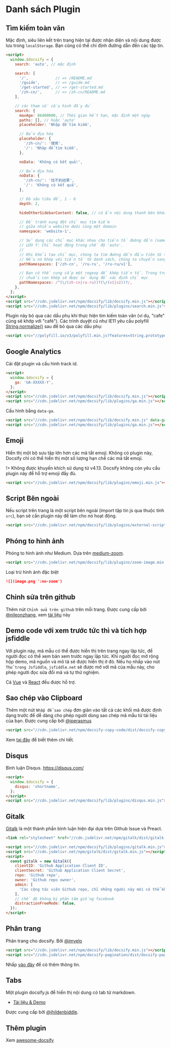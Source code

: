 # Danh sách Plugin

## Tìm kiếm toàn văn

Mặc định, siêu liên kết trên trang hiện tại được nhận diện và nội dung được lưu trong `localStorage`. Bạn cũng có thể chỉ định đường dẫn đến các tập tin.

<!-- prettier-ignore -->
```html
<script>
  window.$docsify = {
    search: 'auto', // mặc định

    search: [
      '/',            // => /README.md
      '/guide',       // => /guide.md
      '/get-started', // => /get-started.md
      '/zh-cn/',      // => /zh-cn/README.md
    ],

    // các tham số cấu hình đầy đủ
    search: {
      maxAge: 86400000, // Thời gian hết hạn, mặc định một ngày
      paths: [], // hoặc 'auto'
      placeholder: 'Nhập để tìm kiếm',

      // Bản địa hóa
      placeholder: {
        '/zh-cn/': '搜索',
        '/': 'Nhập để tìm kiếm',
      },

      noData: 'Không có kết quả!',

      // Bản địa hóa
      noData: {
        '/zh-cn/': '找不到结果',
        '/': 'Không có kết quả',
      },

      // Độ sâu tiêu đề, 1 - 6
      depth: 2,

      hideOtherSidebarContent: false, // có ẩn nội dung thanh bên khác hay không

      // Để tránh xung đột chỉ mục tìm kiếm
      // giữa nhiều website dưới cùng một domain
      namespace: 'website-1',

      // Sử dụng các chỉ mục khác nhau cho tiền tố đường dẫn (namespace).
      // LƯU Ý: Chỉ hoạt động trong chế độ 'auto'.
      //
      // Khi khởi tạo chỉ mục, chúng ta tìm đường dẫn đầu tiên từ thanh bên.
      // Nếu nó khớp với tiền tố từ danh sách, chúng ta chuyển sang chỉ mục tương ứng.
      pathNamespaces: ['/zh-cn', '/ru-ru', '/ru-ru/v1'],

      // Bạn có thể cung cấp một regexp để khớp tiền tố. Trong trường hợp này,
      // chuỗi con khớp sẽ được sử dụng để xác định chỉ mục
      pathNamespaces: /^(\/(zh-cn|ru-ru))?(\/(v1|v2))?/,
    },
  };
</script>
<script src="//cdn.jsdelivr.net/npm/docsify/lib/docsify.min.js"></script>
<script src="//cdn.jsdelivr.net/npm/docsify/lib/plugins/search.min.js"></script>
```

Plugin này bỏ qua các dấu phụ khi thực hiện tìm kiếm toàn văn (ví dụ, "cafe" cũng sẽ khớp với "café"). Các trình duyệt cũ như IE11 yêu cầu polyfill [String.normalize()](https://developer.mozilla.org/en-US/docs/Web/JavaScript/Reference/Global_Objects/String/normalize) sau để bỏ qua các dấu phụ:

```html
<script src="//polyfill.io/v3/polyfill.min.js?features=String.prototype.normalize"></script>
```

## Google Analytics

Cài đặt plugin và cấu hình track id.

```html
<script>
  window.$docsify = {
    ga: 'UA-XXXXX-Y',
  };
</script>
<script src="//cdn.jsdelivr.net/npm/docsify/lib/docsify.min.js"></script>
<script src="//cdn.jsdelivr.net/npm/docsify/lib/plugins/ga.min.js"></script>
```

Cấu hình bằng `data-ga`.

<!-- prettier-ignore -->
```html
<script src="//cdn.jsdelivr.net/npm/docsify/lib/docsify.min.js" data-ga="UA-XXXXX-Y"></script>
<script src="//cdn.jsdelivr.net/npm/docsify/lib/plugins/ga.min.js"></script>
```

## Emoji

Hiển thị một bộ sưu tập lớn hơn các mã tắt emoji. Không có plugin này, Docsify chỉ có thể hiển thị một số lượng hạn chế các mã tắt emoji.

!> Không được khuyến khích sử dụng từ v4.13. Docsify không còn yêu cầu plugin này để hỗ trợ emoji đầy đủ.

```html
<script src="//cdn.jsdelivr.net/npm/docsify/lib/plugins/emoji.min.js"></script>
```

## Script Bên ngoài

Nếu script trên trang là một script bên ngoài (import tập tin js qua thuộc tính `src`), bạn sẽ cần plugin này để làm cho nó hoạt động.

```html
<script src="//cdn.jsdelivr.net/npm/docsify/lib/plugins/external-script.min.js"></script>
```

## Phóng to hình ảnh

Phóng to hình ảnh như Medium. Dựa trên [medium-zoom](https://github.com/francoischalifour/medium-zoom).

```html
<script src="//cdn.jsdelivr.net/npm/docsify/lib/plugins/zoom-image.min.js"></script>
```

Loại trừ hình ảnh đặc biệt

```markdown
![](image.png ':no-zoom')
```

## Chỉnh sửa trên github

Thêm nút `Chỉnh sửa trên github` trên mỗi trang. Được cung cấp bởi [@njleonzhang](https://github.com/njleonzhang), xem [tài liệu](https://github.com/njleonzhang/docsify-edit-on-github) này

## Demo code với xem trước tức thì và tích hợp jsfiddle

Với plugin này, mã mẫu có thể được hiển thị trên trang ngay lập tức, để người đọc có thể xem bản xem trước ngay lập tức.
Khi người đọc mở rộng hộp demo, mã nguồn và mô tả sẽ được hiển thị ở đó. Nếu họ nhấp vào nút `Thử trong Jsfiddle`,
`jsfiddle.net` sẽ được mở với mã của mẫu này, cho phép người đọc sửa đổi mã và tự thử nghiệm.

Cả [Vue](https://njleonzhang.github.io/docsify-demo-box-vue/) và [React](https://njleonzhang.github.io/docsify-demo-box-react/) đều được hỗ trợ.

## Sao chép vào Clipboard

Thêm một nút `Nhấp để sao chép` đơn giản vào tất cả các khối mã được định dạng trước để dễ dàng cho phép người dùng sao chép mã mẫu từ tài liệu của bạn. Được cung cấp bởi [@jperasmus](https://github.com/jperasmus)

```html
<script src="//cdn.jsdelivr.net/npm/docsify-copy-code/dist/docsify-copy-code.min.js"></script>
```

Xem [tại đây](https://github.com/jperasmus/docsify-copy-code/blob/master/README.md) để biết thêm chi tiết.

## Disqus

Bình luận Disqus. https://disqus.com/

```html
<script>
  window.$docsify = {
    disqus: 'shortname',
  };
</script>
<script src="//cdn.jsdelivr.net/npm/docsify/lib/plugins/disqus.min.js"></script>
```

## Gitalk

[Gitalk](https://github.com/gitalk/gitalk) là một thành phần bình luận hiện đại dựa trên Github Issue và Preact.

```html
<link rel="stylesheet" href="//cdn.jsdelivr.net/npm/gitalk/dist/gitalk.css" />

<script src="//cdn.jsdelivr.net/npm/docsify/lib/plugins/gitalk.min.js"></script>
<script src="//cdn.jsdelivr.net/npm/gitalk/dist/gitalk.min.js"></script>
<script>
  const gitalk = new Gitalk({
    clientID: 'Github Application Client ID',
    clientSecret: 'Github Application Client Secret',
    repo: 'Github repo',
    owner: 'Github repo owner',
    admin: [
      'Các cộng tác viên Github repo, chỉ những người này mới có thể khởi tạo github issues',
    ],
    // chế độ không bị phân tâm giống facebook
    distractionFreeMode: false,
  });
</script>
```

## Phân trang

Phân trang cho docsify. Bởi [@imyelo](https://github.com/imyelo)

```html
<script src="//cdn.jsdelivr.net/npm/docsify/lib/docsify.min.js"></script>
<script src="//cdn.jsdelivr.net/npm/docsify-pagination/dist/docsify-pagination.min.js"></script>
```

Nhấp [vào đây](https://github.com/imyelo/docsify-pagination#readme) để có thêm thông tin.

## Tabs

Một plugin docsify.js để hiển thị nội dung có tab từ markdown.

- [Tài liệu & Demo](https://jhildenbiddle.github.io/docsify-tabs)

Được cung cấp bởi [@jhildenbiddle](https://github.com/jhildenbiddle/docsify-tabs).

## Thêm plugin

Xem [awesome-docsify](awesome?id=plugins)